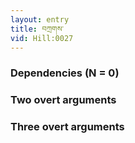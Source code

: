 ```yaml
---
layout: entry
title: བཀྲགས་
vid: Hill:0027
---
```

### Dependencies (N = 0)


### Two overt arguments


### Three overt arguments
